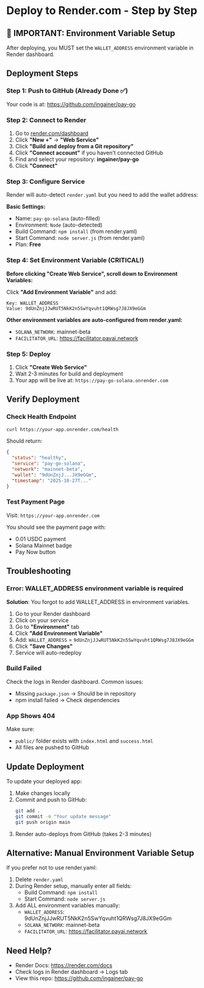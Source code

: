 # Deploy to Render.com - Step by Step

## 🚨 IMPORTANT: Environment Variable Setup

After deploying, you MUST set the `WALLET_ADDRESS` environment variable in Render dashboard.

## Deployment Steps

### Step 1: Push to GitHub (Already Done ✅)

Your code is at: https://github.com/ingainer/pay-go

### Step 2: Connect to Render

1. Go to [render.com/dashboard](https://dashboard.render.com)
2. Click **"New +"** → **"Web Service"**
3. Click **"Build and deploy from a Git repository"**
4. Click **"Connect account"** if you haven't connected GitHub
5. Find and select your repository: **ingainer/pay-go**
6. Click **"Connect"**

### Step 3: Configure Service

Render will auto-detect `render.yaml` but you need to add the wallet address:

**Basic Settings:**
- Name: `pay-go-solana` (auto-filled)
- Environment: `Node` (auto-detected)
- Build Command: `npm install` (from render.yaml)
- Start Command: `node server.js` (from render.yaml)
- Plan: **Free**

### Step 4: Set Environment Variable (CRITICAL!)

**Before clicking "Create Web Service", scroll down to Environment Variables:**

Click **"Add Environment Variable"** and add:

```
Key: WALLET_ADDRESS
Value: 9dUnZnjJJwRUT5NkK2n5SwYqvuht1QRWsg7J8JX9eGGm
```

**Other environment variables are auto-configured from render.yaml:**
- `SOLANA_NETWORK`: mainnet-beta
- `FACILITATOR_URL`: https://facilitator.payai.network

### Step 5: Deploy

1. Click **"Create Web Service"**
2. Wait 2-3 minutes for build and deployment
3. Your app will be live at: `https://pay-go-solana.onrender.com`

## Verify Deployment

### Check Health Endpoint

```bash
curl https://your-app.onrender.com/health
```

Should return:
```json
{
  "status": "healthy",
  "service": "pay-go-solana",
  "network": "mainnet-beta",
  "wallet": "9dUnZnjJ...JX9eGGm",
  "timestamp": "2025-10-27T..."
}
```

### Test Payment Page

Visit: `https://your-app.onrender.com`

You should see the payment page with:
- 0.01 USDC payment
- Solana Mainnet badge
- Pay Now button

## Troubleshooting

### Error: WALLET_ADDRESS environment variable is required

**Solution**: You forgot to add WALLET_ADDRESS in environment variables.

1. Go to your Render dashboard
2. Click on your service
3. Go to **"Environment"** tab
4. Click **"Add Environment Variable"**
5. Add: `WALLET_ADDRESS` = `9dUnZnjJJwRUT5NkK2n5SwYqvuht1QRWsg7J8JX9eGGm`
6. Click **"Save Changes"**
7. Service will auto-redeploy

### Build Failed

Check the logs in Render dashboard. Common issues:
- Missing `package.json` → Should be in repository
- npm install failed → Check dependencies

### App Shows 404

Make sure:
- `public/` folder exists with `index.html` and `success.html`
- All files are pushed to GitHub

## Update Deployment

To update your deployed app:

1. Make changes locally
2. Commit and push to GitHub:
   ```bash
   git add .
   git commit -m "Your update message"
   git push origin main
   ```
3. Render auto-deploys from GitHub (takes 2-3 minutes)

## Alternative: Manual Environment Variable Setup

If you prefer not to use render.yaml:

1. Delete `render.yaml`
2. During Render setup, manually enter all fields:
   - Build Command: `npm install`
   - Start Command: `node server.js`
3. Add ALL environment variables manually:
   - `WALLET_ADDRESS`: 9dUnZnjJJwRUT5NkK2n5SwYqvuht1QRWsg7J8JX9eGGm
   - `SOLANA_NETWORK`: mainnet-beta
   - `FACILITATOR_URL`: https://facilitator.payai.network

## Need Help?

- Render Docs: https://render.com/docs
- Check logs in Render dashboard → Logs tab
- View this repo: https://github.com/ingainer/pay-go
